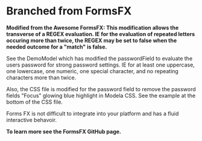 # Branched from FormsFX

**Modified from the Awesome FormsFX: This modification allows the transverse of a REGEX evaluation. IE for the evaluation of repeated letters occuring more than twice, the REGEX may be set to false when the needed outcome for a "match" is false.**

See the DemoModel which has modified the passwordField to evaluate the users password for strong password settings. 
IE for at least one uppercase, one lowercase, one numeric, one special character, and no repeating characters more than twice.

Also, the CSS file is modified for the password field to remove the password fields "Focus" glowing blue highlight in Modela CSS. See the example at the bottom of the CSS file. 

Forms FX is not difficult to integrate into your platform and has a fluid interactive behavoir.



**To learn more see the FormsFX GitHub page.** 


